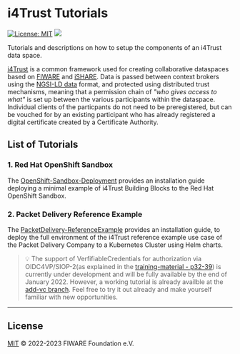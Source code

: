 # i4Trust Tutorials

[![License: MIT](https://img.shields.io/github/license/i4Trust/tutorials.svg)](https://opensource.org/licenses/MIT)
![](https://nexus.lab.fiware.org/repository/raw/public/badges/chapters/fiware-ops.svg)

Tutorials and descriptions on how to setup the components of an i4Trust data space.

[i4Trust](https://i4trust.org/) is a common framework used for creating collaborative dataspaces based on [FIWARE](https://www.fiware.org/)
and [iSHARE](https://dev.ishareworks.org/index.html). Data is passed between context brokers using the 
[NGSI-LD data](https://en.wikipedia.org/wiki/NGSI-LD) format, and protected using distributed trust mechanisms, meaning that a permission 
chain of _"who gives access to what"_ is set up between the  various participants within the dataspace. Individual clients of the particpants
do not need to be preregistered, but can be vouched for by an existing participant who has already registered a digital certificate created by a Certificate Authority.

## List of Tutorials

### 1. Red Hat OpenShift Sandbox

The [OpenShift-Sandbox-Deployment](./OpenShift-Sandbox-Deployment) provides an installation guide 
deploying a minimal example of i4Trust Building Blocks to the Red Hat OpenShift Sandbox.

### 2. Packet Delivery Reference Example

The [PacketDelivery-ReferenceExample](./PacketDelivery-ReferenceExample) provides an installation guide, 
to deploy the full environment of the i4Trust reference example use case of the Packet Delivery 
Company to a Kubernetes Cluster using Helm charts.

> :bulb: The support of VerfifiableCredentials for authorization via OIDC4VP/SIOP-2(as explained in the [training-material - p32-39](https://raw.githubusercontent.com/i4Trust/training/main/2_Technology/7_Specific_components_for_Data_Spaces/i4Trust%20Data%20Spaces%20-%20Detailed%20look%20into%20the%20reference%20example.pdf)) is currently under development and will be fully available by the end of January 2022. However, a working tutorial is already availble at the [add-vc branch](https://github.com/i4Trust/tutorials/tree/add-vc). Feel free to try it out already and make yourself familiar with new opportunities. 

---

## License

[MIT](LICENSE) © 2022-2023 FIWARE Foundation e.V.
